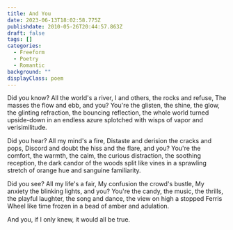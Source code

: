 ```yaml
---
title: And You
date: 2023-06-13T18:02:58.775Z
publishdate: 2010-05-26T20:44:57.863Z
draft: false
tags: []
categories:
  - Freeform
  - Poetry
  - Romantic
background: ""
displayClass: poem
---
```


Did you know?
All the world's a river,
I and others, the rocks and refuse,
The masses the flow and ebb,
and you? You're the glisten, the shine, the glow,
the glinting refraction, the bouncing reflection,
the whole world turned upside-down in an endless azure splotched with wisps of vapor and verisimilitude.

Did you hear?
All my mind's a fire,
Distaste and derision the cracks and pops,
Discord and doubt the hiss and the flare,
and you? You're the comfort, the warmth, the calm,
the curious distraction, the soothing reception,
the dark candor of the woods split like vines in a sprawling stretch of orange hue and sanguine familiarity.

Did you see?
All my life's a fair,
My confusion the crowd's bustle,
My anxiety the blinking lights,
and you? You're the candy, the music, the thrills,
the playful laughter, the song and dance,
the view on high a stopped Ferris Wheel like time frozen in a bead of amber and adulation.

And you, if I only knew, it would all be true.
